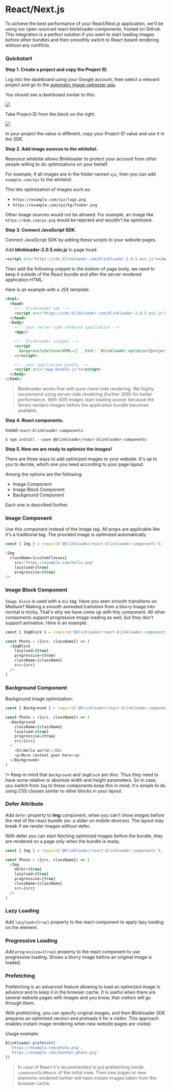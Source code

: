 # React/Next.js

To achieve the best performance of your React/Next.js application, we'll be using our open-sourced react-blinkloader-components, hosted on Github.
This integration is a perfect solution if you want to start loading images before other bundles and then smoothly switch to React based rendering
without any conflicts.

### Quickstart

**Step 1. Create a project and copy the Project ID.**

Log into the dashboard using your Google account, then select a relevant project and go to the
<a href='/automatic-image-optimizer' target='_blank'>automatic image optimizer app</a>.

You should see a dashboard similar to this:

<img src='https://user-images.githubusercontent.com/1095400/47969500-7f60ca80-e02d-11e8-980b-508f14960c91.png'/>

Take Project ID from the block on the right.

<img src='https://cdn.staging-blinkloader.com/express/2gzemB8EavusbVtQ0btwyawka/image_optimizer_project_id.png'/>

In your project the value is different, copy your Project ID value and use it in the SDK.

**Step 2. Add image sources to the whitelist.**

Resource whitelist allows Blinkloader to protect your account from other
people willing to do optimizations on your behalf.

For example, if all images are in the folder named `xyz`, then you can
add `example.com/xyz` to the whitelist.

This lets optimization of images such as:
* `https://example.com/xyz/logo.png`
* `https://example.com/xyz/bg/foobar.png`

Other image sources would not be allowed. For example, an image like `https://bob.com/yo.png`
would be rejected and wouldn't be optimized.

**Step 3. Connect JavaScript SDK.**

Connect JavaScript SDK by adding these scripts to your website pages.

Add **blinkloader-2.0.5.min.js** to page head:

```html
<script src="https://cdn.blinkloader.com/blinkloader-2.0.5.min.js"></script>
```

Then add the following snippet to the bottom of page body, we need to
keep it outside of the React bundle and after the server
rendered application HTML.

Here is an example with a JSX template:

```html
<html>
  <head>
    <!-- blinkloader sdk -->
    <script src="https://cdn.blinkloader.com/blinkloader-2.0.5.min.js"></script>
  </head>
  <body>
    <!-- your server-side rendered application -->    
    <App/>

    <!-- blinkloader snippet -->
    <script
      dangerouslySetInnerHTML={{ __html: `Blinkloader.optimize({projectId: "YOUR_PROJECT_ID_GOES_HERE"});`}}
    ></script>

    <!-- your application bundle -->
    <script src="/app-bundle.js"></script>
  </body>
</html>
```

> Blinkloader works fine with pure client-side rendering. We highly recommend using server-side rendering (further SSR) for better performance. With SSR images start loading sooner because the library
renders images before the application bundle becomes available.

**Step 4. React components.**

Install `react-blinkloader-components`:
```
$ npm install --save @blinkloader/react-blinkloader-components
```

**Step 5. Now we are ready to optimize the images!**

There are three ways to add optimized images to your website. It's up to you
to decide, which one you need according to your page layout.

Among the options are the following:
* Image Component
* Image Block Component
* Background Component

Each one is described further.

### Image Component

Use this component instead of the image tag. All props are applicable like it's
a traditional tag. The provided image is optimized automatically.

```js
const { Img } = require('@blinkloader/react-blinkloader-components');

<Img
  className={customClasses}
    src="https://example.com/hello.png"
    lazyload={true}
    progressive={true}
/>
```

### Image Block Component

`Image block` is used with a `div` tag. Have you seen smooth transitions on Medium? Making a smooth animated transition from a blurry image into normal is tricky. That's why we have come up with this component. All other components support progressive image loading as well, but they don't support animation. Here is an example:

```js
const { ImgBlock } = require('@blinkloader/react-blinkloader-components');

const Photo = ({src, className}) => (
  <ImgBlock
    lazyload={true}
    progressive={true}
    className={className}
    src={src}
  />
)
```

### Background Component

Background image optimization:

```js
const { Background } = require('@blinkloader/react-blinkloader-components');

const Photo = ({src, className}) => (
  <Background
    className={className}
    lazyload={true}
    progressive={true}
    src={src}
  >
    <h1>Hello world!</h1>
    <p>More content goes here</p>
  </Background>
)
```

!> Keep in mind that `Background` and `ImgBlock` are divs. Thus they need to have some relative or absolute width and height parameters. So in case, you switch from `Img` to these components keep this in mind. It's simple to do using CSS classes similar to other blocks in your layout.

### Defer Attribute

Add `defer` property to **Img** component, when you can't show images before the rest of the react bundle (ex: a slider on mobile devices). The layout may break if we render images without defer.

With defer you can start fetching optimized images before the bundle, they are rendered on a page only when the bundle is ready.

```js
const { Img } = require('@blinkloader/react-blinkloader-components');

const Photo = ({src, className}) => (
  <Img
    defer={true}
    lazyload={true}
    progressive={true}
    className={className}
    src={src}
  />
)
```

### Lazy Loading

Add `lazyload={true}` property to the react component to apply lazy loading on the element.

### Progressive Loading

Add `progressive={true}` property to the react component to use progressive loading.
Shows a blurry image before an original image is loaded.

### Prefetching

Prefetching is an advanced feature allowing to load an optimized image in advance and to keep it
in the browser cache. It is useful when there are several website pages with images and you
know, that visitors will go through them.

With prefetching, you can specify original images, and then Blinkloader SDK prepares an
optimized version and preloads it for a visitor. This approach enables instant image
rendering when new website pages are visited.

Usage example:

```js
Blinkloader.prefetch([
  'https://example.com/photo.png',
  'https://example.com/another-photo.png'
])
```

> In case of React it's recommended to put prefetching inside `componentDidMount`
of the initial view. Then new pages or new elements rendered further will have instant
images taken from the browser cache.
